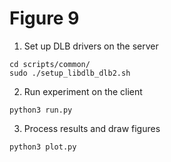 # Figure 9

1. Set up DLB drivers on the server
```
cd scripts/common/
sudo ./setup_libdlb_dlb2.sh
```

2. Run experiment on the client
```
python3 run.py
```

3. Process results and draw figures
```
python3 plot.py
```